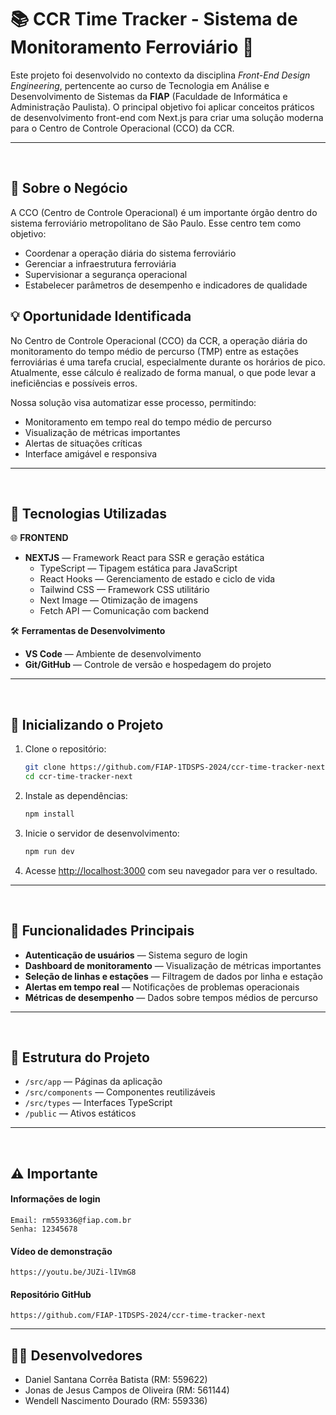# 📚 CCR Time Tracker - Sistema de Monitoramento Ferroviário 🚂

Este projeto foi desenvolvido no contexto da disciplina _Front-End Design Engineering_, pertencente ao curso de Tecnologia em Análise e Desenvolvimento de Sistemas da **FIAP** (Faculdade de Informática e Administração Paulista). O principal objetivo foi aplicar conceitos práticos de desenvolvimento front-end com Next.js para criar uma solução moderna para o Centro de Controle Operacional (CCO) da CCR.

---

&nbsp;

## 🧩 Sobre o Negócio

A CCO (Centro de Controle Operacional) é um importante órgão dentro do sistema ferroviário metropolitano de São Paulo. Esse centro tem como objetivo:

- Coordenar a operação diária do sistema ferroviário
- Gerenciar a infraestrutura ferroviária
- Supervisionar a segurança operacional
- Estabelecer parâmetros de desempenho e indicadores de qualidade

## 💡 Oportunidade Identificada

No Centro de Controle Operacional (CCO) da CCR, a operação diária do monitoramento do tempo médio de percurso (TMP) entre as estações ferroviárias é uma tarefa crucial, especialmente durante os horários de pico. Atualmente, esse cálculo é realizado de forma manual, o que pode levar a ineficiências e possíveis erros.

Nossa solução visa automatizar esse processo, permitindo:

- Monitoramento em tempo real do tempo médio de percurso
- Visualização de métricas importantes
- Alertas de situações críticas
- Interface amigável e responsiva

---

&nbsp;

## 🧩 Tecnologias Utilizadas

🌐 **FRONTEND**

- **NEXTJS** — Framework React para SSR e geração estática
  - TypeScript — Tipagem estática para JavaScript
  - React Hooks — Gerenciamento de estado e ciclo de vida
  - Tailwind CSS — Framework CSS utilitário
  - Next Image — Otimização de imagens
  - Fetch API — Comunicação com backend

🛠️ **Ferramentas de Desenvolvimento**

- **VS Code** — Ambiente de desenvolvimento
- **Git/GitHub** — Controle de versão e hospedagem do projeto

---

&nbsp;

## 🚀 Inicializando o Projeto

1. Clone o repositório:

   ```bash
   git clone https://github.com/FIAP-1TDSPS-2024/ccr-time-tracker-next.git
   cd ccr-time-tracker-next
   ```

2. Instale as dependências:

   ```bash
   npm install
   ```

3. Inicie o servidor de desenvolvimento:

   ```bash
   npm run dev
   ```

4. Acesse [http://localhost:3000](http://localhost:3000) com seu navegador para ver o resultado.

---

&nbsp;

## 📱 Funcionalidades Principais

- **Autenticação de usuários** — Sistema seguro de login
- **Dashboard de monitoramento** — Visualização de métricas importantes
- **Seleção de linhas e estações** — Filtragem de dados por linha e estação
- **Alertas em tempo real** — Notificações de problemas operacionais
- **Métricas de desempenho** — Dados sobre tempos médios de percurso

---

&nbsp;

## 🧪 Estrutura do Projeto

- `/src/app` — Páginas da aplicação
- `/src/components` — Componentes reutilizáveis
- `/src/types` — Interfaces TypeScript
- `/public` — Ativos estáticos

---

&nbsp;

## ⚠️ Importante

#### Informações de login

```
Email: rm559336@fiap.com.br
Senha: 12345678
```

#### Vídeo de demonstração

```
https://youtu.be/JUZi-lIVmG8
```

#### Repositório GitHub

```
https://github.com/FIAP-1TDSPS-2024/ccr-time-tracker-next
```

---

## 🧑‍💻 Desenvolvedores

- Daniel Santana Corrêa Batista (RM: 559622)
- Jonas de Jesus Campos de Oliveira (RM: 561144)
- Wendell Nascimento Dourado (RM: 559336)
